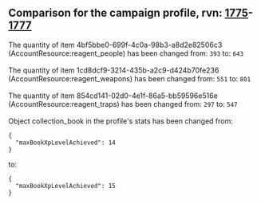 ## Comparison for the campaign profile, rvn: [1775](https://github.com/PRO100KatYT/FortniteProfileRevisions/tree/main/profiles/campaign/1775%20campaign.json)-[1777](https://github.com/PRO100KatYT/FortniteProfileRevisions/tree/main/profiles/campaign/1777%20campaign.json)

The quantity of item 4bf5bbe0-699f-4c0a-98b3-a8d2e82506c3 (AccountResource:reagent_people) has been changed from: `393` to: `643`
<br><br>
The quantity of item 1cd8dcf9-3214-435b-a2c9-d424b70fe236 (AccountResource:reagent_weapons) has been changed from: `551` to: `801`
<br><br>
The quantity of item 854cd141-02d0-4e1f-86a5-bb59596e516e (AccountResource:reagent_traps) has been changed from: `297` to: `547`
<br><br>
Object collection_book in the profile's stats has been changed from:

```
{
  "maxBookXpLevelAchieved": 14
}
```

to:

```
{
  "maxBookXpLevelAchieved": 15
}
```

<br><br>
